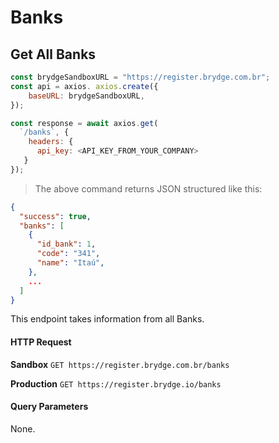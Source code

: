 # Banks

## Get All Banks
```javascript
const brydgeSandboxURL = "https://register.brydge.com.br";
const api = axios. axios.create({
    baseURL: brydgeSandboxURL,
});

const response = await axios.get(
  `/banks`, {
    headers: {
      api_key: <API_KEY_FROM_YOUR_COMPANY>
   }
});
```

> The above command returns JSON structured like this:

```json
{
  "success": true,
  "banks": [
    {    
      "id_bank": 1,
      "code": "341",
      "name": "Itaú",
    },
    ...
  ]
}
```

This endpoint takes information from all Banks.

#### HTTP Request

**Sandbox**
`GET https://register.brydge.com.br/banks`

**Production**
`GET https://register.brydge.io/banks`

#### Query Parameters

None.